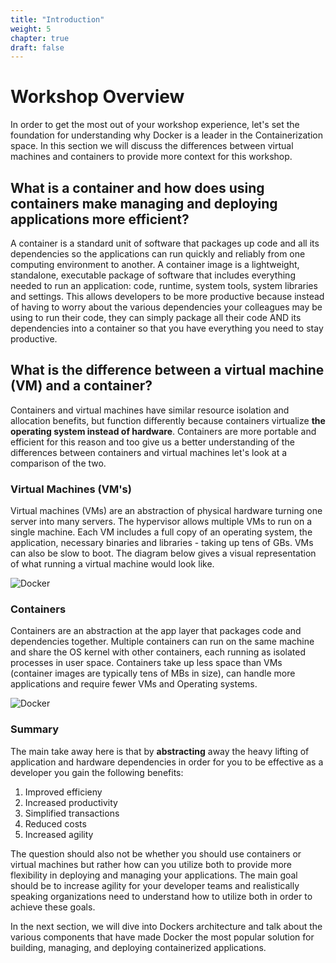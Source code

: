 ```yaml
---
title: "Introduction"
weight: 5
chapter: true
draft: false
---
```

# Workshop Overview

In order to get the most out of your workshop experience, let's set the foundation for understanding why Docker is a leader in the Containerization space. In this section we will discuss the differences between virtual machines and containers to provide more context for this workshop. 

## What is a container and how does using containers make managing and deploying applications more efficient?
A container is a standard unit of software that packages up code and all its dependencies so the applications can run quickly and reliably from one computing environment to another. A container image is a lightweight, standalone, executable package of software that includes everything needed to run an application: code, runtime, system tools, system libraries and settings. This allows developers to be more productive because instead of having to worry about the various dependencies your colleagues may be using to run their code, they can simply package all their code AND its dependencies into a container so that you have everything you need to stay productive. 


## What is the difference between a virtual machine (VM) and a container?
Containers and virtual machines have similar resource isolation and allocation benefits, but function differently because containers virtualize **the operating system instead of hardware**. Containers are more portable and efficient for this reason and too give us a better understanding of the differences between containers and virtual machines let's look at a comparison of the two. 

### Virtual Machines (VM's)
Virtual machines (VMs) are an abstraction of physical hardware turning one server into many servers. The hypervisor allows multiple VMs to run on a single machine. Each VM includes a full copy of an operating system, the application, necessary binaries and libraries - taking up tens of GBs. VMs can also be slow to boot. The diagram below gives a visual representation of what running a virtual machine would look like. 

![Docker](images/container-vm-whatcontainer_2.png)

### Containers 
Containers are an abstraction at the app layer that packages code and dependencies together. Multiple containers can run on the same machine and share the OS kernel with other containers, each running as isolated processes in user space. Containers take up less space than VMs (container images are typically tens of MBs in size), can handle more applications and require fewer VMs and Operating systems.

![Docker](images/docker-containerized-appliction-blue-border_2.png)

### Summary
The main take away here is that by **abstracting** away the heavy lifting of application and hardware dependencies in order for you to be effective as a developer you gain the following benefits:

1. Improved efficieny
2. Increased productivity
3. Simplified transactions
4. Reduced costs
5. Increased agility 

The question should also not be whether you should use containers or virtual machines but rather how can you utilize both to provide more flexibility in deploying and managing your applications. The main goal should be to increase agility for your developer teams and realistically speaking organizations need to understand how to utilize both in order to achieve these goals. 

In the next section, we will dive into Dockers architecture and talk about the various components that have made Docker the most popular solution for building, managing, and deploying containerized applications.

